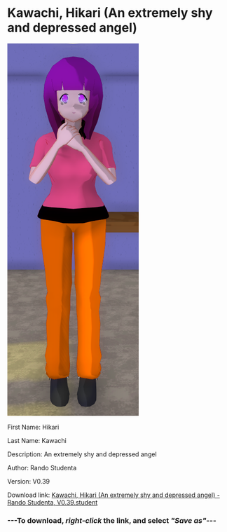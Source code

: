 # Kawachi, Hikari (An extremely shy and depressed angel)

<img src = "https://raw.githubusercontent.com/Arbiter1223/Daigaku-Gurashi-Custom-Students/master/Students/Files/Kawachi%2C%20Hikari%20(An%20extremely%20shy%20and%20depressed%20angel).png">

First Name: Hikari

Last Name: Kawachi

Description: An extremely shy and depressed angel

Author: Rando Studenta

Version: V0.39

Download link: <a href="https://raw.githubusercontent.com/Arbiter1223/Daigaku-Gurashi-Custom-Students/master/Students/Files/Kawachi%2C%20Hikari%20(An%20extremely%20shy%20and%20depressed%20angel)%20-%20Rando%20Studenta%2C%20V0.39.student">Kawachi, Hikari (An extremely shy and depressed angel) - Rando Studenta, V0.39.student</a>

### ---**To download, _right-click_ the link, and select _"Save as"_**---

